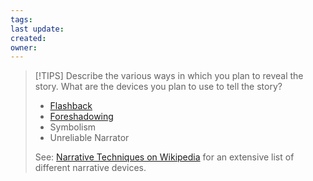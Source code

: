 ```yaml
---
tags: 
last update: 
created: 
owner:
---
```

>[!TIPS] 
>Describe the various ways in which you plan to reveal the story. What are the devices you plan to use to tell the story?
>- [Flashback](https://en.wikipedia.org/wiki/Flashback_(narrative))
>- [Foreshadowing](https://en.wikipedia.org/wiki/Foreshadowing)
>- Symbolism
>- Unreliable Narrator
> 
>See: [Narrative Techniques on Wikipedia](https://en.wikipedia.org/wiki/Frame_story) for an extensive list of different narrative devices.